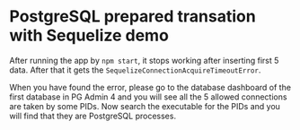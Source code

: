 # PostgreSQL prepared transation with Sequelize demo
After running the app by `npm start`, it stops working after inserting first 5 data.
After that it gets the `SequelizeConnectionAcquireTimeoutError`.

When you have found the error, please go to the database dashboard of the first database in PG Admin 4 and you will
see all the 5 allowed connections are taken by some PIDs. Now search the executable for the PIDs and you
will find that they are PostgreSQL processes.
